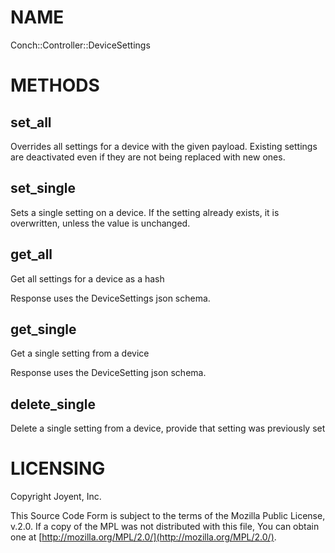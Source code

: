 # NAME

Conch::Controller::DeviceSettings

# METHODS

## set\_all

Overrides all settings for a device with the given payload.
Existing settings are deactivated even if they are not being replaced with new ones.

## set\_single

Sets a single setting on a device. If the setting already exists, it is
overwritten, unless the value is unchanged.

## get\_all

Get all settings for a device as a hash

Response uses the DeviceSettings json schema.

## get\_single

Get a single setting from a device

Response uses the DeviceSetting json schema.

## delete\_single

Delete a single setting from a device, provide that setting was previously set

# LICENSING

Copyright Joyent, Inc.

This Source Code Form is subject to the terms of the Mozilla Public License,
v.2.0. If a copy of the MPL was not distributed with this file, You can obtain
one at [http://mozilla.org/MPL/2.0/](http://mozilla.org/MPL/2.0/).
